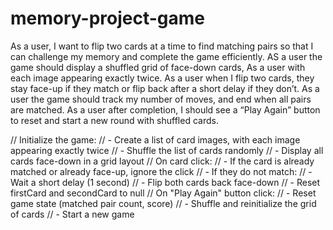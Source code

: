 # memory-project-game

As a user, I want to flip two cards at a time to find matching pairs so that I can challenge my memory and complete the game efficiently. AS a user the game should display a shuffled grid of face-down cards, As a user with each image appearing exactly twice. As a user when I flip two cards, they stay face-up if they match or flip back after a short delay if they don’t. As a user the game should track my number of moves, and end when all pairs are matched. As a user after completion, I should see a “Play Again” button to reset and start a new round with shuffled cards.

// Initialize the game:
// - Create a list of card images, with each image appearing exactly twice
// - Shuffle the list of cards randomly
// - Display all cards face-down in a grid layout
// On card click:
// - If the card is already matched or already face-up, ignore the click
// - If they do not match:
// - Wait a short delay (1 second)
// - Flip both cards back face-down
// - Reset firstCard and secondCard to null
// On "Play Again" button click:
// - Reset game state (matched pair count, score)
// - Shuffle and reinitialize the grid of cards
// - Start a new game

